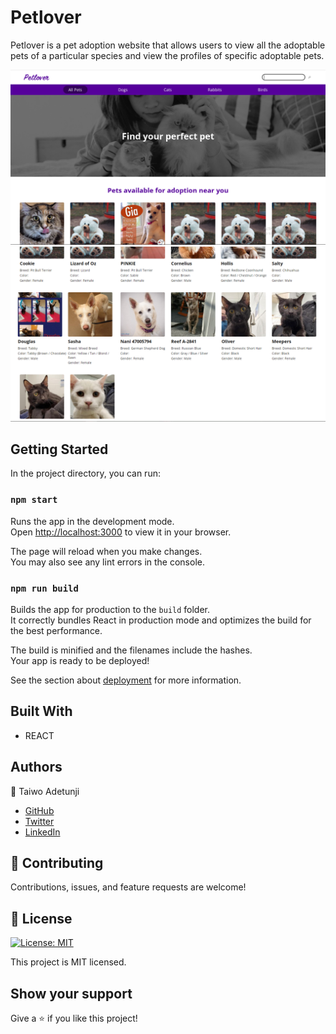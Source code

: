 # Petlover

Petlover is a pet adoption website that allows users to view all the adoptable pets of a particular species and view the profiles of specific adoptable pets.

![screenshot](1.PNG)
![screenshot](2.PNG)

## Getting Started

In the project directory, you can run:

### `npm start`

Runs the app in the development mode.\
Open [http://localhost:3000](http://localhost:3000) to view it in your browser.

The page will reload when you make changes.\
You may also see any lint errors in the console.

### `npm run build`

Builds the app for production to the `build` folder.\
It correctly bundles React in production mode and optimizes the build for the best performance.

The build is minified and the filenames include the hashes.\
Your app is ready to be deployed!

See the section about [deployment](https://facebook.github.io/create-react-app/docs/deployment) for more information.


## Built With

- REACT

## Authors

👤 Taiwo Adetunji

- [GitHub](https://github.com/Devtiwo)
- [Twitter](https://twitter.com/devtiwo)
- [LinkedIn](https://www.linkedin.com/in/taiwo-adetunji-860666225/)

## 🤝 Contributing

Contributions, issues, and feature requests are welcome!

## 📝 License

[![License: MIT](https://img.shields.io/badge/License-MIT-yellow.svg)](LICENSE)

This project is MIT licensed.

## Show your support

Give a ⭐️ if you like this project!
